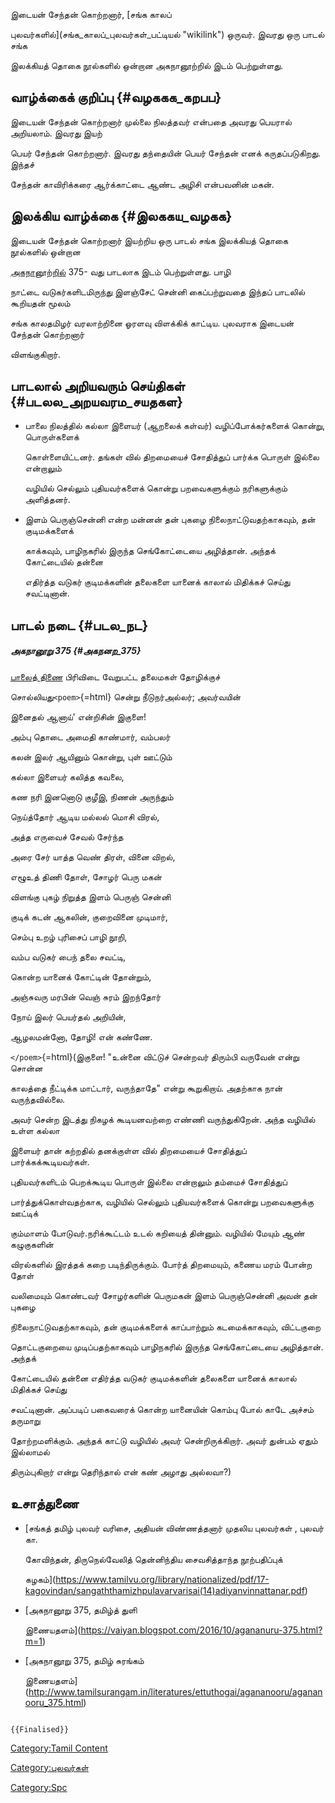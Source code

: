 இடையன் சேந்தன் கொற்றனார், [சங்க காலப்
புலவர்களில்](சங்க_காலப்_புலவர்கள்_பட்டியல் "wikilink") ஒருவர். இவரது ஒரு பாடல் சங்க
இலக்கியத் தொகை நூல்களில் ஒன்றான அகநானூற்றில் இடம் பெற்றுள்ளது.

## வாழ்க்கைக் குறிப்பு {#வழககக_கறபப}

இடையன் சேந்தன் கொற்றனார் முல்லை நிலத்தவர் என்பதை அவரது பெயரால் அறியலாம். இவரது இயற்
பெயர் சேந்தன் கொற்றனார். இவரது தந்தையின் பெயர் சேந்தன் எனக் கருதப்படுகிறது. இந்தச்
சேந்தன் காவிரிக்கரை ஆர்க்காட்டை ஆண்ட அழிசி என்பவனின் மகன்.

## இலக்கிய வாழ்க்கை {#இலககய_வழகக}

இடையன் சேந்தன் கொற்றனார் இயற்றிய ஒரு பாடல் சங்க இலக்கியத் தொகை நூல்களில் ஒன்றான
[அகநானூற்றில்](அகநானூறு "wikilink") 375- வது பாடலாக இடம் பெற்றுள்ளது. பாழி
நாட்டை வடுகர்களிடமிருந்து இளஞ்சேட் சென்னி கைப்பற்றுவதை இந்தப் பாடலில் கூறியதன் மூலம்
சங்க காலதமிழர் வரலாற்றினை ஓரளவு விளக்கிக்‌ காட்டிய. புலவராக இடையன் சேந்தன் கொற்றனார்
விளங்குகிறார்.

## பாடலால் அறியவரும் செய்திகள் {#படலல_அறயவரம_சயதகள}

-   பாலை நிலத்தில் கல்லா இளையர் (ஆறலைக் கள்வர்) வழிப்போக்கர்களைக் கொன்று, பொருள்களைக்
    கொள்ளையிட்டனர். தங்கள் வில் திறமையைச் சோதித்துப் பார்க்க பொருள் இல்லை என்றாலும்
    வழியில் செல்லும் புதியவர்களைக் கொன்று பறவைகளுக்கும் நரிகளுக்கும் அளித்தனர்.
-   இளம் பெருஞ்சென்னி என்ற மன்னன் தன் புகழை நிலைநாட்டுவதற்காகவும், தன் குடிமக்களைக்
    காக்கவும், பாழிநகரில் இருந்த செங்கோட்டையை அழித்தான். அந்தக் கோட்டையில் தன்னை
    எதிர்த்த வடுகர் குடிமக்களின் தலைகளை யானைக் காலால் மிதிக்கச் செய்து சவட்டினான்.

## பாடல் நடை {#படல_நட}

##### அகநானூறு 375 {#அகநனற_375}

[பாலைத் திணை](பாலைத்_திணை "wikilink") பிரிவிடை வேறுபட்ட தலைமகள் தோழிக்குச்
சொல்லியது`<poem>`{=html} சென்று நீடுநர்அல்லர்; அவர்வயின்

இனைதல் ஆனாய்\' என்றிசின் இகுளை!

அம்பு தொடை அமைதி காண்மார், வம்பலர்

கலன் இலர் ஆயினும் கொன்று, புள் ஊட்டும்

கல்லா இளையர் கலித்த கவலை,

கண நரி இனனொடு குழீஇ, நிணன் அருந்தும்

நெய்த்தோர் ஆடிய மல்லல் மொசி விரல்,

அத்த எருவைச் சேவல் சேர்ந்த

அரை சேர் யாத்த வெண் திரள், வினை விறல்,

எழூஉத் திணி தோள், சோழர் பெரு மகன்

விளங்கு புகழ் நிறுத்த இளம் பெருஞ் சென்னி

குடிக் கடன் ஆகலின், குறைவினை முடிமார்,

செம்பு உறழ் புரிசைப் பாழி நூறி,

வம்ப வடுகர் பைந் தலை சவட்டி,

கொன்ற யானைக் கோட்டின் தோன்றும்,

அஞ்சுவரு மரபின் வெஞ் சுரம் இறந்தோர்

நோய் இலர் பெயர்தல் அறியின்,

ஆழலமன்னோ, தோழி! என் கண்ணே.

`</poem>`{=html}(இகுளை! "உன்னை விட்டுச் சென்றவர் திரும்பி வருவேன் என்று சொன்ன
காலத்தை நீட்டிக்க மாட்டார், வருந்தாதே" என்று கூறுகிறாய். அதற்காக நான் வருந்தவில்லை.
அவர் சென்ற இடத்து நிகழக் கூடியனவற்றை எண்ணி வருந்துகிறேன். அந்த வழியில் உள்ள கல்லா
இளையர் தான் கற்றதில் தனக்குள்ள வில் திறமையைச் சோதித்துப் பார்க்கக்கூடியவர்கள்.
புதியவர்களிடம் பெறக்கூடிய பொருள் இல்லை என்றாலும் தம்மைச் சோதித்துப்
பார்த்துக்கொள்வதற்காக, வழியில் செல்லும் புதியவர்களைக் கொன்று பறவைகளுக்கு ஊட்டிக்
கும்மாளம் போடுவர்.நரிக்கூட்டம் உடல் கறியைத் தின்னும். வழியில் மேயும் ஆண் கழுகுகளின்
விரல்களில் இரத்தக் கறை படிந்திருக்கும். போர்த் திறமையும், கணைய மரம் போன்ற தோள்
வலிமையும் கொண்டவர் சோழர்களின் பெருமகன் இளம் பெருஞ்சென்னி அவன் தன் புகழை
நிலைநாட்டுவதற்காகவும், தன் குடிமக்களைக் காப்பாற்றும் கடமைக்காகவும், விட்டகுறை
தொட்டகுறையை முடிப்பதற்காகவும் பாழிநகரில் இருந்த செங்கோட்டையை அழித்தான். அந்தக்
கோட்டையில் தன்னை எதிர்த்த வடுகர் குடிமக்களின் தலைகளை யானைக் காலால் மிதிக்கச் செய்து
சவட்டினான். அப்படிப் பகைவரைக் கொன்ற யானையின் கொம்பு போல் காடே அச்சம் தருமாறு
தோற்றமளிக்கும். அந்தக் காட்டு வழியில் அவர் சென்றிருக்கிறார். அவர் துன்பம் ஏதும் இல்லாமல்
திரும்புகிறார் என்று தெரிந்தால் என் கண் அழாது அல்லவா?)

## உசாத்துணை

-   [சங்கத் தமிழ் புலவர் வரிசை, அதியன் விண்ணத்தனார் முதலிய புலவர்கள் , புலவர் கா.
    கோவிந்தன், திருநெல்வேலித் தென்னிந்திய சைவசித்தாந்த நூற்பதிப்புக்
    கழகம்](https://www.tamilvu.org/library/nationalized/pdf/17-kagovindan/sangaththamizhpulavarvarisai(14)adiyanvinnattanar.pdf)
-   [அகநானூறு 375, தமிழ்த் துளி
    இணையதளம்](https://vaiyan.blogspot.com/2016/10/agananuru-375.html?m=1)
-   [அகநானூறு 375, தமிழ் சுரங்கம்
    இணையதளம்](http://www.tamilsurangam.in/literatures/ettuthogai/agananooru/agananooru_375.html)

```{=mediawiki}
{{Finalised}}
```
[Category:Tamil Content](Category:Tamil_Content "wikilink")
[Category:புலவர்கள்](Category:புலவர்கள் "wikilink")
[Category:Spc](Category:Spc "wikilink")
